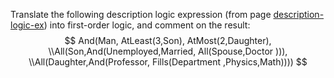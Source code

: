 Translate the following description logic expression (from
page <a class="pageRef" title="" href="#">description-logic-ex</a>) into first-order logic, and comment on the result:
<br>
$$
And(Man, AtLeast(3,Son), AtMost(2,Daughter), \\All(Son,And(Unemployed,Married, All(Spouse,Doctor ))), \\All(Daughter,And(Professor, Fills(Department ,Physics,Math))))
$$
